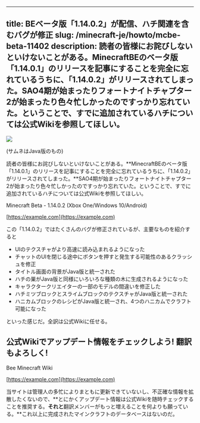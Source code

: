 
---
title: BEベータ版「1.14.0.2」が配信、ハチ関連を含むバグが修正
slug: /minecraft-je/howto/mcbe-beta-11402
description: 読者の皆様にお詫びしないといけないことがある。MinecraftBEのベータ版「1.14.0.1」のリリースを記事にすることを完全に忘れているうちに、「1.14.0.2」がリリースされてしまった。SAO4期が始まったりフォートナイトチャプター2が始まったり色々忙しかったのですっかり忘れていた。ということで、すでに追加されているハチについては公式Wikiを参照してほしい。
---

![](https://cdn-ak.f.st-hatena.com/images/fotolife/s/sasigume/20210208/20210208095507.jpg)

(サムネはJava版のもの)

読者の皆様にお詫びしないといけないことがある。**MinecraftBEのベータ版「1.14.0.1」のリリースを記事にすることを完全に忘れているうちに、「1.14.0.2」がリリースされてしまった。**SAO4期が始まったりフォートナイトチャプター2が始まったり色々忙しかったのですっかり忘れていた。ということで、すでに追加されているハチについては公式Wikiを参照してほしい。

Minecraft Beta - 1.14.0.2 (Xbox One/Windows 10/Android)

[https://example.com](https://example.com)

この「1.14.0.2」ではたくさんのバグが修正されているが、主要なものを紹介すると

*   UIのテクスチャがより高速に読み込まれるようになった
*   チャットのUIを閉じる途中にボタンを押すと発生する可能性のあるクラッシュを修正
*   タイトル画面の背景がJava版と統一された
*   ハチの巣がJava版と同様にいろいろな種類の木に生成されるようになった
*   キャラクタークリエイターの一部のモデルの間違いを修正した
*   ハチミツブロックとスライムブロックのテクスチャがJava版と統一された
*   ハニカムブロックのレシピがJava版と統一され、4つのハニカムでクラフト可能になった

といった感じだ。全訳は公式Wikiに任せる。

## 公式Wikiでアップデート情報をチェックしよう! 翻訳もよろしく!

Bee Minecraft Wiki

[https://example.com](https://example.com)

当サイトは管理人の多忙によりまともに更新できていないし、不正確な情報を拡散したくないので、**とにかくアップデート情報は公式Wikiを随時チェックすることを推奨する。**それと**翻訳メンバーがもっと増えることを何よりも願っている。**これ以上に完成されたマインクラフトのデータベースはないのだ。

